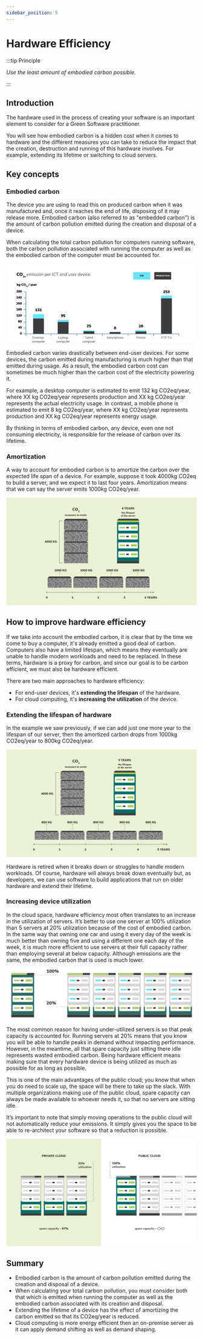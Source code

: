 ```yaml
---
sidebar_position: 5
---
```


# Hardware Efficiency

:::tip Principle

*Use the least amount of embodied carbon possible.*

:::

## Introduction

The hardware used in the process of creating your software is an important element to consider for a Green Software practitioner.

You will see how embodied carbon is a hidden cost when it comes to hardware and the different measures you can take to reduce the impact that the creation, destruction and running of this hardware involves. For example, extending its lifetime or switching to cloud servers.

## Key concepts

### Embodied carbon

The device you are using to read this on produced carbon when it was manufactured and, once it reaches the end of life, disposing of it may release more. Embodied carbon (also referred to as "embedded carbon") is the amount of carbon pollution emitted during the creation and disposal of a device.

When calculating the total carbon pollution for computers running software, both the carbon pollution associated with running the computer as well as the embodied carbon of the computer must be accounted for.

![alt_text](../../src/images/hardware_efficiency.jpg "image_tooltip")

Embodied carbon varies drastically between end-user devices. For some devices, the carbon emitted during manufacturing is much higher than that emitted during usage. As a result, the embodied carbon cost can sometimes be much higher than the carbon cost of the electricity powering it.

For example, a desktop computer is estimated to emit 132 kg CO2eq/year, where XX kg CO2eq/year represents production and XX kg CO2eq/year represents the actual electricity usage. In contrast, a mobile phone is estimated to emit 8 kg CO2eq/year, where XX kg CO2eq/year represents production and XX kg CO2eq/year represents energy usage.

By thinking in terms of embodied carbon, any device, even one not consuming electricity, is responsible for the release of carbon over its lifetime.

### Amortization

A way to account for embodied carbon is to amortize the carbon over the expected life span of a device. For example, suppose it took 4000kg CO2eq to build a server, and we expect it to last four years. Amortization means that we can say the server emits 1000kg CO2eq/year. 

![alt_text](../../src/images/PrinciplesV2-1_amortization.png "image_tooltip")

## How to improve hardware efficiency

If we take into account the embodied carbon, it is clear that by the time we come to buy a computer, it's already emitted a good deal of carbon. Computers also have a limited lifespan, which means they eventually are unable to handle modern workloads and need to be replaced. In these terms, hardware is a proxy for carbon, and since our goal is to be carbon efficient, we must also be hardware efficient.

There are two main approaches to hardware efficiency:

* For end-user devices, it's **extending the lifespan** of the hardware.
* For cloud computing, it's **increasing the utilization** of the device.

### Extending the lifespan of hardware

In the example we saw previously, if we can add just one more year to the lifespan of our server, then the amortized carbon drops from 1000kg CO2eq/year to 800kg CO2eq/year.

![alt_text](../../src/images/PrinciplesV2-1_lifespan.png "image_tooltip")

Hardware is retired when it breaks down or struggles to handle modern workloads. Of course, hardware will always break down eventually but, as developers, we can use software to build applications that run on older hardware and extend their lifetime.

### Increasing device utilization

In the cloud space, hardware efficiency most often translates to an increase in the utilization of servers. It’s better to use one server at 100% utilization than 5 servers at 20% utilization because of the cost of embodied carbon. In the same way that owning one car and using it every day of the week is much better than owning five and using a different one each day of the week, it is much more efficient to use servers at their full capacity rather than employing several at below capacity. Although emissions are the same, the embodied carbon that is used is much lower.

![alt_text](../../src/images/hardware_efficiency4.jpg "image_tooltip")

The most common reason for having under-utilized servers is so that peak capacity is accounted for. Running servers at 20% means that you know you will be able to handle peaks in demand without impacting performance. However, in the meantime, all that spare capacity just sitting there idle represents wasted embodied carbon. Being hardware efficient means making sure that every hardware device is being utilized as much as possible for as long as possible.

This is one of the main advantages of the public cloud; you know that when you do need to scale up, the space will be there to take up the slack. With multiple organizations making use of the public cloud, spare capacity can always be made available to whoever needs it, so that no servers are sitting idle.

It’s important to note that simply moving operations to the public cloud will not automatically reduce your emissions. It simply gives you the space to be able to re-architect your software so that a reduction is possible.

![alt_text](../../src/images/PrinciplesV2-1_public_cloud.png "image_tooltip")

## Summary

* Embodied carbon is the amount of carbon pollution emitted during the creation and disposal of a device.
* When calculating your total carbon pollution, you must consider both that which is emitted when running the computer as well as the embodied carbon associated with its creation and disposal.
* Extending the lifetime of a device has the effect of amortizing the carbon emitted so that its CO2eq/year is reduced.
* Cloud computing is more energy efficient then an on-premise server as it can apply demand shifting as well as demand shaping.


